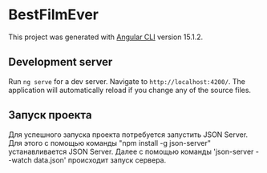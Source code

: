 # BestFilmEver

This project was generated with [Angular CLI](https://github.com/angular/angular-cli) version 15.1.2.

## Development server

Run `ng serve` for a dev server. Navigate to `http://localhost:4200/`. The application will automatically reload if you change any of the source files.

## Запуск проекта

Для успешного запуска проекта потребуется запустить JSON Server.
Для этого с помощью команды "npm install -g json-server" устанавливается JSON Server.
Далее с помощью команды 'json-server --watch data.json' происходит запуск сервера.
